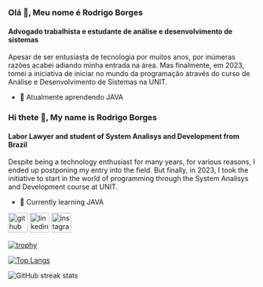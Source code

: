 ### Olá 👋, Meu nome é Rodrigo Borges
#### Advogado trabalhista e estudante de análise e desenvolvimento de sistemas

Apesar de ser entusiasta de tecnologia por muitos anos, por inúmeras razões acabei adiando minha entrada na área. 
Mas finalmente, em 2023, tomei a iniciativa de iniciar no mundo da programação através do curso de Análise e Desenvolvimento de Sistemas na UNIT.

- 🌱 Atualmente aprendendo JAVA 



### Hi thete 👋, My name is Rodrigo Borges
#### Labor Lawyer and student of System Analisys and Development from Brazil

Despite being a technology enthusiast for many years, for various reasons, I ended up postponing my entry into the field.
But finally, in 2023, I took the initiative to start in the world of programming through the System Analisys and Development course at UNIT.

- 🌱 Currently learning JAVA

[<img src='https://cdn.jsdelivr.net/npm/simple-icons@3.0.1/icons/github.svg' alt='github' height='40'>](https://github.com/Ro-Borges)  [<img src='https://cdn.jsdelivr.net/npm/simple-icons@3.0.1/icons/linkedin.svg' alt='linkedin' height='40'>](https://www.linkedin.com/in/https://www.linkedin.com/in/rodrigoborgesfreitas//)  [<img src='https://cdn.jsdelivr.net/npm/simple-icons@3.0.1/icons/instagram.svg' alt='instagram' height='40'>](https://www.instagram.com/ro_borges_/)  

[![trophy](https://github-profile-trophy.vercel.app/?username=Ro-Borges)](https://github.com/ryo-ma/github-profile-trophy)

[![Top Langs](https://github-readme-stats.vercel.app/api/top-langs/?username=Ro-Borges)](https://github.com/anuraghazra/github-readme-stats)

![GitHub streak stats](https://streak-stats.demolab.com/?user=Ro-Borges)  


